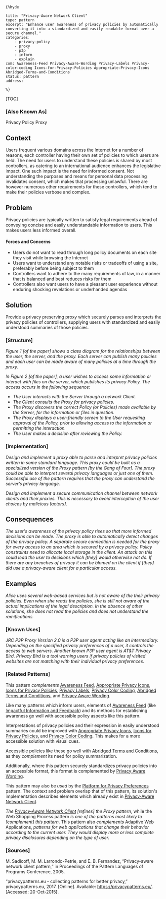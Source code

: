     {%hyde

    title: "Privacy-Aware Network Client"
    type: pattern
    excerpt: "Enhance user awareness of privacy policies by automatically converting it into a standardized and easily readable format over a secure channel."
    categories:
        - privacy-policy
        - proxy
        - p3p
        - inform
        - explain
    com: Awareness-Feed Privacy-Aware-Wording Privacy-Labels Privacy-color-coding Icons-for-Privacy-Policies Appropriate-Privacy-Icons Abridged-Terms-and-Conditions
    status: pattern
    address:

    %}

[TOC]

### [Also Known As]
<!-- All other names the pattern is known by.-->

Privacy Policy Proxy

## Context
<!-- The situations in which the pattern may apply.-->
<!-- Aspects which constrain the solution, but are not modified by it. They affect the impact of different forces.-->

Users frequent various domains across the Internet for a number of reasons, each controller having their own set of policies to which users are held. The need for users to understand these policies is shared by most controllers, as catering to an international audience enhances the legislative impact. One such impact is the need for informed consent. Not understanding the purposes and means for personal data processing invalidates consent, which makes that processing unlawful. There are however numerous other requirements for these controllers, which tend to make their policies verbose and complex.

## Problem
<!-- The problem a pattern addresses, including a list of forces describing why a problem might be difficult to solve.-->

Privacy policies are typically written to satisfy legal requirements ahead of conveying concise and easily understandable information to users. This makes users less informed overall.

#### Forces and Concerns
<!-- Implications in this problem which affect the appropriateness of a solution, and are affected by this pattern.-->
<!-- Forces should be highly visible for easy reference, where less obvious a dedicated section is recommended.-->

- Users do not want to read through long policy documents on each site they visit while browsing the Internet
- Users want to understand any notable risks or tradeoffs of using a site, preferably before being subject to them
- Controllers want to adhere to the many requirements of law, in a manner that is balanced and best reduces risks for them
- Controllers also want users to have a pleasant user experience without enduring shocking revelations or underhanded agendas

## Solution
<!-- A concise description of how the pattern addresses the problem.-->

Provide a privacy preserving proxy which securely parses and interprets the privacy policies of controllers, supplying users with standardized and easily understood summaries of those policies.

### [Structure]
<!--A detailed specification of the structural aspects of the pattern. A class diagram if applicable.-->

_Figure 1 [of the paper] shows a class diagram for the relationships between the user, the server, and the proxy. Each server can publish many policies and each user can be made aware of many policies at a time through the proxy._

_In Figure 2 [of the paper], a user wishes to access some information or interact with files on the server, which publishes its privacy Policy. The access occurs in the following sequence:_
- _The User interacts with the Server through a network Client._
- _The Client consults the Proxy for privacy policies._
- _The Proxy discovers the correct Policy (or Policies) made available by the Server, for the information or files in question._
- _The Proxy displays a user-friendly screen to the User requesting approval of the Policy, prior to allowing access to the information or permitting the interaction._
- _The User makes a decision after reviewing the Policy._

### [Implementation]
<!--Guidelines for implementing the pattern; code fragments; suggested PETS; policy fragments.-->

_Design and implement a proxy able to parse and interpret privacy policies written in some standard language. This proxy could be built as a specialized version of the Proxy pattern [by the Gang of Four]. The proxy could be able to interpret several privacy languages or just one of them. Successful use of the pattern requires that the proxy can understand the server’s privacy language._

_Design and implement a secure communication channel between network clients and their proxies. This is necessary to avoid interception of the user choices by malicious [actors]._

## Consequences
<!--The advantages (benefits) and disadvantages (liabilities) of applying the pattern.-->

_The user's awareness of the privacy policy rises so that more informed decisions can be made. The proxy is able to automatically detect changes of the privacy policy. A separate secure connection is needed for the proxy for every access to an area which is secured by a privacy policy. Policy constraints need to allocate local storage in the client. An attack on this could lead the user to decisions which [they] would otherwise not do. If there are any breaches of privacy it can be blamed on the client if [they] did use a privacy-aware client for a particular access._

<!--### [Constraints]-->
<!-- limitations as a consequence of applying the pattern.-->



## Examples
<!--Motivational example to see how the pattern is applied.-->

_Alice uses several web-based services but is not aware of the their privacy policies. Even when she reads the policies, she is still not aware of the actual implications of the legal description. In the absence of other solutions, she does not read the policies and does not understand the ramifications._

### [Known Uses]
<!-- Pointers to various applications of the pattern.-->

_JRC P3P Proxy Version 2.0 is a P3P user agent acting like an intermediary. Depending on the specified privacy preferences of a user, it controls the access to web servers. Another known P3P user agent is AT&T Privacy Bird. Privacy Bird is a tool warning users if privacy policies of visited websites are not matching with their individual privacy preferences._

<!--## See Also-->
<!-- Any pointers to relevant information, not contained in the subfields below.-->



### [Related Patterns]
<!-- Supporting and conflicting patterns-->

This pattern _complements_ [Awareness Feed](Awareness-Feed), [Appropriate Privacy Icons](Appropriate-Privacy-Icons), [Icons for Privacy Policies](Icons-for-Privacy-Policies), [Privacy Labels](Privacy-Labels), [Privacy Color Coding](Privacy-color-coding), [Abridged Terms and Conditions](Abridged-Terms-and-Conditions), and [Privacy Aware Wording](Privacy-Aware-Wording).

Like many patterns which inform users, elements of [Awareness Feed](Awareness-Feed) (like [Impactful Information and Feedback](Impactful-Information-and-Feedback)) and its methods for establishing awareness go well with accessible policy aspects like this pattern.

Interpretations of privacy policies and their expression in easily understood summaries could be improved with [Appropriate Privacy Icons](Appropriate-Privacy-Icons), [Icons for Privacy Policies](Icons-for-Privacy-Policies), and [Privacy Color Coding](Privacy-color-coding). This makes for a more accessible solution with visual cues.

Accessible policies like these go well with [Abridged Terms and Conditions](Abridged-Terms-and-Conditions), as they _complement_ its need for policy summarization.

Additionally, where this pattern securely standardizes privacy policies into an accessible format, this format is complemented by [Privacy Aware Wording](Privacy-Aware-Wording).

This pattern may also be _used_ by the [Platform for Privacy Preferences](Platform-for-Privacy-Preferences) pattern. The context and problem overlap that of this pattern, its solution's implementation describes elements which already exist in [Privacy-Aware Network Client](Privacy-aware-network-client).

_The [Privacy-Aware Network Client](Privacy-aware-network-client) [_refines_] the Proxy pattern_, while the Web Shopping Process pattern _is one of the patterns most likely to [_complement_] this pattern_. This pattern also _complements_ Adaptive Web Applications, _patterns for web applications that change their behavior according to the current user. They would display more or less complete privacy disclosures depending on the type of user._

### [Sources]
<!-- References to the original source of the pattern.-->

M. Sadicoff, M. M. Larrondo-Petrie, and E. B. Fernandez, “Privacy-aware network client pattern,” in Proceedings of the Pattern Languages of Programs Conference, 2005.

“privacypatterns.eu - collecting patterns for better privacy,” privacypatterns.eu, 2017. [Online]. Available: https://privacypatterns.eu/. [Accessed: 20-Oct-2015].

<!--## General Comments-->
<!-- Separate discussion on the pattern.-->



<!--## Tags-->
<!-- User definable descriptors for additional correlation.-->


